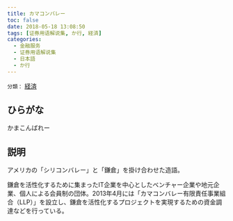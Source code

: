 ```yaml
---
title: カマコンバレー
toc: false
date: 2018-05-18 13:08:50
tags: [证券用语解说集, か行, 経済]
categories:
  - 金融服务
  - 证券用语解说集
  - 日本語
  - か行
---
```


`分類：` [経済](/tags/経済/)

## ひらがな

かまこんばれー

## 説明

アメリカの「シリコンバレー」と「鎌倉」を掛け合わせた造語。

鎌倉を活性化するために集まったIT企業を中心としたベンチャー企業や地元企業、個人による会員制の団体。2013年4月には「カマコンバレー有限責任事業組合（LLP）」を設立し、鎌倉を活性化するプロジェクトを実現するための資金調達などを行っている。
